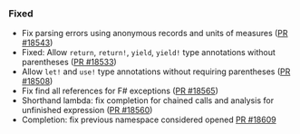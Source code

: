 ### Fixed

* Fix parsing errors using anonymous records and units of measures ([PR #18543](https://github.com/dotnet/fsharp/pull/18543))
* Fixed: Allow `return`, `return!`, `yield`, `yield!` type annotations without parentheses ([PR #18533](https://github.com/dotnet/fsharp/pull/18533))
* Allow `let!` and `use!` type annotations without requiring parentheses ([PR #18508](https://github.com/dotnet/fsharp/pull/18508))
* Fix find all references for F# exceptions ([PR #18565](https://github.com/dotnet/fsharp/pull/18565))
* Shorthand lambda: fix completion for chained calls and analysis for unfinished expression ([PR #18560](https://github.com/dotnet/fsharp/pull/18560))
* Completion: fix previous namespace considered opened [PR #18609](https://github.com/dotnet/fsharp/pull/18609)
